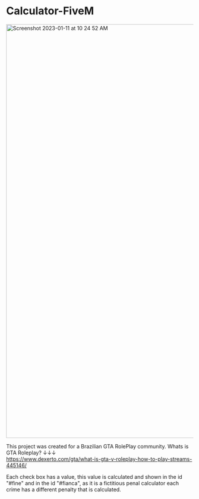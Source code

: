# Calculator-FiveM

<img width="1113" alt="Screenshot 2023-01-11 at 10 24 52 AM" src="https://user-images.githubusercontent.com/93281035/211846058-21a10624-04a4-4458-9e63-aa43784bdf4b.png">

  This project was created for a Brazilian GTA RolePlay community.
  Whats is GTA Roleplay? ↓↓↓  
  https://www.dexerto.com/gta/what-is-gta-v-roleplay-how-to-play-streams-445146/
  

  Each check box has a value, this value is calculated and shown in the id "#fine" and in the id "#fianca", 
  as it is a fictitious penal calculator each crime has a different penalty that is calculated.

